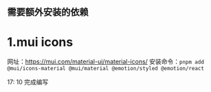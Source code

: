 ## 需要额外安装的依赖
# 1.mui icons
网址：https://mui.com/material-ui/material-icons/
安装命令：`pnpm add @mui/icons-material @mui/material @emotion/styled @emotion/react`

17: 10 完成编写